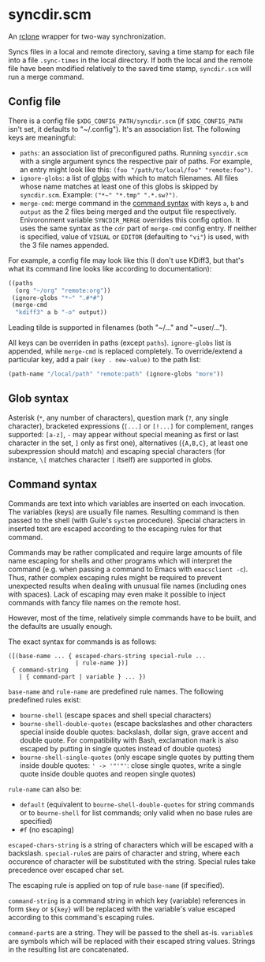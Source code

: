 # syncdir.scm

An [rclone][rclone] wrapper for two-way synchronization.

Syncs files in a local and remote directory, saving a time stamp for
each file into a file `.sync-times` in the local directory. If both
the local and the remote file have been modified relatively to the
saved time stamp, `syncdir.scm` will run a merge command.

## Config file

There is a config file `$XDG_CONFIG_PATH/syncdir.scm` (if
`$XDG_CONFIG_PATH` isn't set, it defaults to "~/.config"). It's an
association list. The following keys are meaningful:
- `paths`: an association list of preconfigured paths. Running
  `syncdir.scm` with a single argument syncs the respective pair of
  paths. For example, an entry might look like this: `(foo
  "/path/to/local/foo" "remote:foo")`.
- `ignore-globs`: a list of [globs](#glob-syntax) with which to match
  filenames. All files whose name matches at least one of this globs
  is skipped by `syncdir.scm`. Example: `("*~" "*.tmp" ".*.sw?")`.
- `merge-cmd`: merge command in the [command syntax](#command-syntax)
  with keys `a`, `b` and `output` as the 2 files being merged and the
  output file respectively. Enivoronment variable `SYNCDIR_MERGE`
  overrides this config option. It uses the same syntax as the `cdr`
  part of `merge-cmd` config entry. If neither is specified, value of
  `VISUAL` or `EDITOR` (defaulting to `"vi"`) is used, with the 3 file
  names appended.

For example, a config file may look like this (I don't use KDiff3, but
that's what its command line looks like according to documentation):
```scheme
((paths
  (org "~/org" "remote:org"))
 (ignore-globs "*~" ".#*#")
 (merge-cmd
  "kdiff3" a b "-o" output))
```

Leading tilde is supported in filenames (both "~/..." and
"~user/...").

All keys can be overriden in paths (except `paths`). `ignore-globs`
list is appended, while `merge-cmd` is replaced completely. To
override/extend a particular key, add a pair `(key . new-value)` to
the path list:
```scheme
(path-name "/local/path" "remote:path" (ignore-globs "more"))
```

## Glob syntax

Asterisk (`*`, any number of characters), question mark (`?`, any
single character), bracketed expressions (`[...]` or `[!...]` for
complement, ranges supported: `[a-z]`, `-` may appear without special
meaning as first or last character in the set, `]` only as first one),
alternatives (`{A,B,C}`, at least one subexpression should match) and
escaping special characters (for instance, `\[` matches character `[`
itself) are supported in globs.

## Command syntax

Commands are text into which variables are inserted on each
invocation. The variables (keys) are usually file names. Resulting
command is then passed to the shell (with Guile's `system` procedure).
Special characters in inserted text are escaped according to the
escaping rules for that command.

Commands may be rather complicated and require large amounts of file
name escaping for shells and other programs which will interpret the
command (e.g. when passing a command to Emacs with `emacsclient -c`).
Thus, rather complex escaping rules might be required to prevent
unexpected results when dealing with unusual file names (including
ones with spaces). Lack of escaping may even make it possible to
inject commands with fancy file names on the remote host.

However, most of the time, relatively simple commands have to be
built, and the defaults are usually enough.

The exact syntax for commands is as follows:
```
([(base-name ... { escaped-chars-string special-rule ...
                   | rule-name })]
 { command-string
   | { command-part | variable } ... })
```
`base-name` and `rule-name` are predefined rule names. The following
predefined rules exist:
- `bourne-shell` (escape spaces and shell special characters)
- `bourne-shell-double-quotes` (escape backslashes and other
  characters special inside double quotes: backslash, dollar sign,
  grave accent and double quote. For compatibility with Bash,
  exclamation mark is also escaped by putting in single quotes instead
  of double quotes)
- `bourne-shell-single-quotes` (only escape single quotes by putting
  them inside double quotes: `' -> '"'"'`: close single quotes, write
  a single quote inside double quotes and reopen single quotes)

`rule-name` can also be:
- `default` (equivalent to `bourne-shell-double-quotes` for string
  commands or to `bourne-shell` for list commands; only valid when no
  base rules are specified)
- `#f` (no escaping)

`escaped-chars-string` is a string of characters which will be escaped
with a backslash. `special-rule`s are pairs of character and string,
where each occurence of character will be substituted with the string.
Special rules take precedence over escaped char set.

The escaping rule is applied on top of rule `base-name` (if
specified).

`command-string` is a command string in which key (variable)
references in form `$key` or `${key}` will be replaced with the
variable's value escaped according to this command's escaping rules.

`command-part`s are a string. They will be passed to the shell as-is.
`variable`s are symbols which will be replaced with their escaped
string values. Strings in the resulting list are concatenated.

[rclone]: https://rclone.org/
